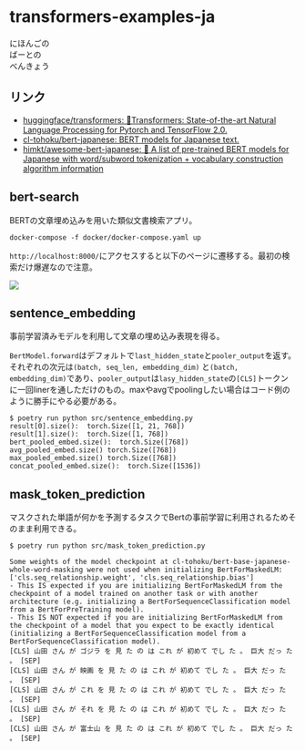 # transformers-examples-ja

にほんごの  
ばーとの  
べんきょう

## リンク
- [huggingface/transformers: 🤗Transformers: State-of-the-art Natural Language Processing for Pytorch and TensorFlow 2.0.](https://github.com/huggingface/transformers)
- [cl-tohoku/bert-japanese: BERT models for Japanese text.](https://github.com/cl-tohoku/bert-japanese)
- [himkt/awesome-bert-japanese: 📝 A list of pre-trained BERT models for Japanese with word/subword tokenization + vocabulary construction algorithm information](https://github.com/himkt/awesome-bert-japanese)

## bert-search

BERTの文章埋め込みを用いた類似文書検索アプリ。

```shell
docker-compose -f docker/docker-compose.yaml up
```

`http://localhost:8000/`にアクセスすると以下のページに遷移する。最初の検索だけ爆遅なので注意。

![](../../assets/bert-search-app.png)

## sentence_embedding

事前学習済みモデルを利用して文章の埋め込み表現を得る。

`BertModel.forward`はデフォルトで`last_hidden_state`と`pooler_output`を返す。それぞれの次元は`(batch, seq_len, embedding_dim)` と`(batch, embedding_dim)`であり、`pooler_output`は`lasy_hidden_state`の`[CLS]`トークンに一回linerを通しただけのもの。maxやavgでpoolingしたい場合はコード例のように勝手にやる必要がある。


```shell
$ poetry run python src/sentence_embedding.py
result[0].size():  torch.Size([1, 21, 768])
result[1].size():  torch.Size([1, 768])
bert_pooled_embed.size():  torch.Size([768])
avg_pooled_embed.size() torch.Size([768])
max_pooled_embed.size() torch.Size([768])
concat_pooled_embed.size():  torch.Size([1536])
```

## mask_token_prediction

マスクされた単語が何かを予測するタスクでBertの事前学習に利用されるためそのまま利用できる。

```shell
$ poetry run python src/mask_token_prediction.py

Some weights of the model checkpoint at cl-tohoku/bert-base-japanese-whole-word-masking were not used when initializing BertForMaskedLM: ['cls.seq_relationship.weight', 'cls.seq_relationship.bias']
- This IS expected if you are initializing BertForMaskedLM from the checkpoint of a model trained on another task or with another architecture (e.g. initializing a BertForSequenceClassification model from a BertForPreTraining model).
- This IS NOT expected if you are initializing BertForMaskedLM from the checkpoint of a model that you expect to be exactly identical (initializing a BertForSequenceClassification model from a BertForSequenceClassification model).
[CLS] 山田 さん が ゴジラ を 見 た の は これ が 初めて でし た 。 巨大 だっ た 。 [SEP]
[CLS] 山田 さん が 映画 を 見 た の は これ が 初めて でし た 。 巨大 だっ た 。 [SEP]
[CLS] 山田 さん が これ を 見 た の は これ が 初めて でし た 。 巨大 だっ た 。 [SEP]
[CLS] 山田 さん が それ を 見 た の は これ が 初めて でし た 。 巨大 だっ た 。 [SEP]
[CLS] 山田 さん が 富士山 を 見 た の は これ が 初めて でし た 。 巨大 だっ た 。 [SEP]
```
